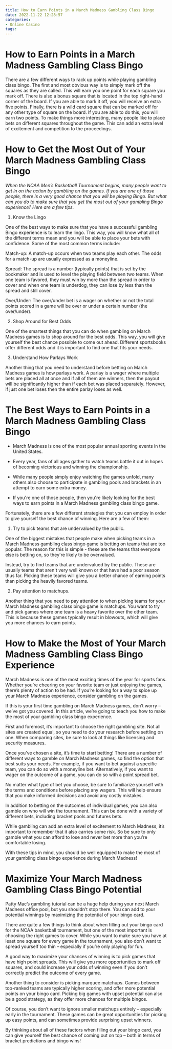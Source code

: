 ```yaml
---
title: How to Earn Points in a March Madness Gambling Class Bingo
date: 2022-11-22 12:28:57
categories:
- Online Casino
tags:
---
```



#  How to Earn Points in a March Madness Gambling Class Bingo

There are a few different ways to rack up points while playing gambling class bingo. The first and most obvious way is to simply mark off the squares as they are called. This will earn you one point for each square you mark off. There is also a bonus square that is located in the top right-hand corner of the board. If you are able to mark it off, you will receive an extra five points. Finally, there is a wild card square that can be marked off for any other type of square on the board. If you are able to do this, you will earn two points. To make things more interesting, many people like to place bets on different squares throughout the game. This can add an extra level of excitement and competition to the proceedings.

#  How to Get the Most Out of Your March Madness Gambling Class Bingo

_When the NCAA Men’s Basketball Tournament begins, many people want to get in on the action by gambling on the games. If you are one of those people, there is a very good chance that you will be playing Bingo. But what can you do to make sure that you get the most out of your gambling Bingo experience? Here are a few tips._

1. Know the Lingo

One of the best ways to make sure that you have a successful gambling Bingo experience is to learn the lingo. This way, you will know what all of the different terms mean and you will be able to place your bets with confidence. Some of the most common terms include:

Match-up: A match-up occurs when two teams play each other. The odds for a match-up are usually expressed as a moneyline.

Spread: The spread is a number (typically points) that is set by the bookmaker and is used to level the playing field between two teams. When one team is favored, they must win by more than the spread in order to cover and when one team is underdog, they can lose by less than the spread and still cover.

Over/Under: The over/under bet is a wager on whether or not the total points scored in a game will be over or under a certain number (the over/under).

2. Shop Around for Best Odds

One of the smartest things that you can do when gambling on March Madness games is to shop around for the best odds. This way, you will give yourself the best chance possible to come out ahead. Different sportsbooks offer different odds and it is important to find one that fits your needs.

3. Understand How Parlays Work

Another thing that you need to understand before betting on March Madness games is how parlays work. A parlay is a wager where multiple bets are placed all at once and if all of them are winners, then the payout will be significantly higher than if each bet was placed separately. However, if just one bet loses then the entire parlay loses as well.

#  The Best Ways to Earn Points in a March Madness Gambling Class Bingo

* March Madness is one of the most popular annual sporting events in the United States.

* Every year, fans of all ages gather to watch teams battle it out in hopes of becoming victorious and winning the championship.

* While many people simply enjoy watching the games unfold, many others also choose to participate in gambling pools and brackets in an attempt to earn some extra money.

* If you're one of those people, then you're likely looking for the best ways to earn points in a March Madness gambling class bingo game.

Fortunately, there are a few different strategies that you can employ in order to give yourself the best chance of winning. Here are a few of them:

1. Try to pick teams that are undervalued by the public.

One of the biggest mistakes that people make when picking teams in a March Madness gambling class bingo game is betting on teams that are too popular. The reason for this is simple - these are the teams that everyone else is betting on, so they're likely to be overvalued.

Instead, try to find teams that are undervalued by the public. These are usually teams that aren't very well known or that have had a poor season thus far. Picking these teams will give you a better chance of earning points than picking the heavily favored teams.

2. Pay attention to matchups.

Another thing that you need to pay attention to when picking teams for your March Madness gambling class bingo game is matchups. You want to try and pick games where one team is a heavy favorite over the other team. This is because these games typically result in blowouts, which will give you more chances to earn points.

#  How to Make the Most of Your March Madness Gambling Class Bingo Experience

March Madness is one of the most exciting times of the year for sports fans. Whether you’re cheering on your favorite team or just enjoying the games, there’s plenty of action to be had. If you’re looking for a way to spice up your March Madness experience, consider gambling on the games.

If this is your first time gambling on March Madness games, don’t worry – we’ve got you covered. In this article, we’re going to teach you how to make the most of your gambling class bingo experience.

First and foremost, it’s important to choose the right gambling site. Not all sites are created equal, so you need to do your research before settling on one. When comparing sites, be sure to look at things like licensing and security measures.

Once you’ve chosen a site, it’s time to start betting! There are a number of different ways to gamble on March Madness games, so find the option that best suits your needs. For example, if you want to bet against a specific team, you can do so with a moneyline bet. Alternatively, if you want to wager on the outcome of a game, you can do so with a point spread bet.

No matter what type of bet you choose, be sure to familiarize yourself with the terms and conditions before placing any wagers. This will help ensure that you make informed decisions and avoid any costly mistakes.

In addition to betting on the outcomes of individual games, you can also gamble on who will win the tournament. This can be done with a variety of different bets, including bracket pools and futures bets.

While gambling can add an extra level of excitement to March Madness, it’s important to remember that it also carries some risk. So be sure to only gamble what you can afford to lose and never bet more than you’re comfortable losing.

With these tips in mind, you should be well equipped to make the most of your gambling class bingo experience during March Madness!

#  Maximize Your March Madness Gambling Class Bingo Potential

Patty Mac’s gambling tutorial can be a huge help during your next March Madness office pool, but you shouldn’t stop there. You can add to your potential winnings by maximizing the potential of your bingo card.

There are quite a few things to think about when filling out your bingo card for the NCAA basketball tournament, but one of the most important is choosing the right games to cover. While you want to make sure you have at least one square for every game in the tournament, you also don’t want to spread yourself too thin – especially if you’re only playing for fun.

A good way to maximize your chances of winning is to pick games that have high point spreads. This will give you more opportunities to mark off squares, and could increase your odds of winning even if you don’t correctly predict the outcome of every game.

Another thing to consider is picking marquee matchups. Games between top-ranked teams are typically higher scoring, and offer more potential points on your bingo card. Picking big games with upset potential can also be a good strategy, as they offer more chances for multiple bingos.

Of course, you don’t want to ignore smaller matchups entirely – especially early in the tournament. These games can be great opportunities for picking up easy points, and can sometimes provide surprising upset winners.

By thinking about all of these factors when filling out your bingo card, you can give yourself the best chance of coming out on top – both in terms of bracket predictions and bingo wins!